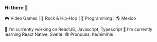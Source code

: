 ### Hi there 👋
🎮 Video Games | 🎼 Rock & Hip-Hop | 💙 Programming | 🌎 Mexico

🔭 I’m currently working on ReactJS, Javascript, Typescript
🌱 I’m currently learning React Native, Svelte.
😄 Pronouns: he/him/his

<!--
**dorian-morones/dorian-morones** is a ✨ _special_ ✨ repository because its `README.md` (this file) appears on your GitHub profile.

Here are some ideas to get you started:

- 🔭 I’m currently working on ...
- 🌱 I’m currently learning ...
- 👯 I’m looking to collaborate on ...
- 🤔 I’m looking for help with ...
- 💬 Ask me about ...
- 📫 How to reach me: ...
- 😄 Pronouns: ...
- ⚡ Fun fact: ...
-->
